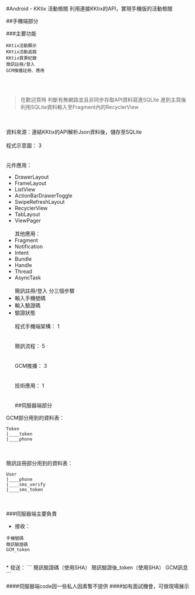 #Android - KKtix 活動檢閱
利用連接KKtix的API，實現手機版的活動檢閱



##手機端部分

###主要功能
```
KKtix活動顯示
KKtix活動追蹤
KKtix買票紀錄
簡訊註冊/登入
GCM推播註冊、應用
```
</br></br>
>
>在歡迎頁時
>判斷有無網路並且非同步存取API資料寫進SQLite
>進到主頁後
>利用SQLite資料輸入至Fragment內的RecyclerView
>
</br></br>
資料來源：連結KKtix的API解析Json資料後，儲存至SQLite
</br></br>
程式示意圖：
3
</br></br></br>
元件應用：
* DrawerLayout
* FrameLayout
* ListView
* ActionBarDrawerToggle
* SwipeRefreshLayout
* RecyclerView
* TabLayout
* ViewPager
</br></br>
其他應用：
* Fragment
* Notification
* Intent
* Bundle
* Handle
* Thread
* AsyncTask
</br></br>
簡訊註冊/登入
分三個步驟
* 輸入手機號碼
* 輸入驗證碼
* 驗證狀態
</br></br>
程式手機端架構：
1
</br></br></br>
簡訊流程：
5
</br></br></br>
GCM推播：
3
</br></br></br>
技術應用：
1
</br></br></br>
##伺服器端部分

GCM部分用到的資料表：
```
Token
|____token
|____phone
```
</br></br>
簡訊註冊部分用到的資料表：
```
User
|____phone
|____sms_verify
|____sms_token
```
</br></br>
###伺服器端主要負責

* 接收：
```
手機號碼
簡訊驗證碼
GCM_token
```
</br>
* 發送：
```
簡訊驗證碼（使用SHA）
簡訊驗證後_token（使用SHA）
GCM訊息
```






####伺服器端code因一些私人因素暫不提供
####如有面試機會，可做現場展示

